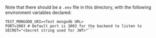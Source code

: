 Note that there should be a `.env` file in this directory, with the following environment variables declared: 
```MONGODB_URI=<mongodb+srv URL>
TEST_MONGODB_URI=<Test mongodb URL>
PORT=3003 # Default port is 3003 for the backend to listen to 
SECRET="<Secret string used for JWT>"```